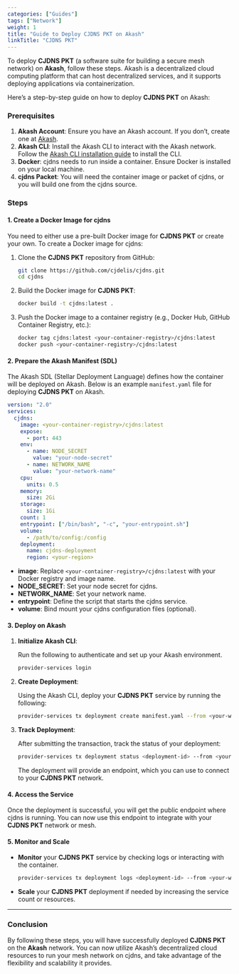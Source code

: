 ```yaml
---
categories: ["Guides"]
tags: ["Network"]
weight: 1
title: "Guide to Deploy CJDNS PKT on Akash"
linkTitle: "CJDNS PKT"
---
```


To deploy **CJDNS PKT** (a software suite for building a secure mesh network) on **Akash**, follow these steps. Akash is a decentralized cloud computing platform that can host decentralized services, and it supports deploying applications via containerization.

Here’s a step-by-step guide on how to deploy **CJDNS PKT** on Akash:

### Prerequisites

1. **Akash Account**: Ensure you have an Akash account. If you don’t, create one at [Akash](https://akash.network/).
2. **Akash CLI**: Install the Akash CLI to interact with the Akash network. Follow the [Akash CLI installation guide](https://docs.akash.network/guides/cli/) to install the CLI.
3. **Docker**: cjdns needs to run inside a container. Ensure Docker is installed on your local machine.
4. **cjdns Packet**: You will need the container image or packet of cjdns, or you will build one from the cjdns source.

### Steps

#### 1. Create a Docker Image for cjdns

You need to either use a pre-built Docker image for **CJDNS PKT** or create your own. To create a Docker image for cjdns:

1. Clone the **CJDNS PKT** repository from GitHub:

   ```bash
   git clone https://github.com/cjdelis/cjdns.git
   cd cjdns
   ```

2. Build the Docker image for **CJDNS PKT**:

   ```bash
   docker build -t cjdns:latest .
   ```

3. Push the Docker image to a container registry (e.g., Docker Hub, GitHub Container Registry, etc.):

   ```bash
   docker tag cjdns:latest <your-container-registry>/cjdns:latest
   docker push <your-container-registry>/cjdns:latest
   ```

#### 2. Prepare the Akash Manifest (SDL)

The Akash SDL (Stellar Deployment Language) defines how the container will be deployed on Akash. Below is an example `manifest.yaml` file for deploying **CJDNS PKT** on Akash.

```yaml
version: "2.0"
services:
  cjdns:
    image: <your-container-registry>/cjdns:latest
    expose:
      - port: 443
    env:
      - name: NODE_SECRET
        value: "your-node-secret"
      - name: NETWORK_NAME
        value: "your-network-name"
    cpu:
      units: 0.5
    memory:
      size: 2Gi
    storage:
      size: 1Gi
    count: 1
    entrypoint: ["/bin/bash", "-c", "your-entrypoint.sh"]
    volume:
      - /path/to/config:/config
    deployment:
      name: cjdns-deployment
      region: <your-region>
```

- **image**: Replace `<your-container-registry>/cjdns:latest` with your Docker registry and image name.
- **NODE_SECRET**: Set your node secret for cjdns.
- **NETWORK_NAME**: Set your network name.
- **entrypoint**: Define the script that starts the cjdns service.
- **volume**: Bind mount your cjdns configuration files (optional).

#### 3. Deploy on Akash

1. **Initialize Akash CLI**:

   Run the following to authenticate and set up your Akash environment.

   ```bash
   provider-services login
   ```

2. **Create Deployment**:

   Using the Akash CLI, deploy your **CJDNS PKT** service by running the following:

   ```bash
   provider-services tx deployment create manifest.yaml --from <your-wallet-name> --fees 500uatom --chain-id <your-chain-id>
   ```

3. **Track Deployment**:

   After submitting the transaction, track the status of your deployment:

   ```bash
   provider-services tx deployment status <deployment-id> --from <your-wallet-name> --chain-id <your-chain-id>
   ```

   The deployment will provide an endpoint, which you can use to connect to your **CJDNS PKT** network.

#### 4. Access the Service

Once the deployment is successful, you will get the public endpoint where cjdns is running. You can now use this endpoint to integrate with your **CJDNS PKT** network or mesh.

#### 5. Monitor and Scale

- **Monitor** your **CJDNS PKT** service by checking logs or interacting with the container.
  
  ```bash
  provider-services tx deployment logs <deployment-id> --from <your-wallet-name> --chain-id <your-chain-id>
  ```

- **Scale** your **CJDNS PKT** deployment if needed by increasing the service count or resources.

---

### Conclusion

By following these steps, you will have successfully deployed **CJDNS PKT** on the **Akash** network. You can now utilize Akash’s decentralized cloud resources to run your mesh network on cjdns, and take advantage of the flexibility and scalability it provides.